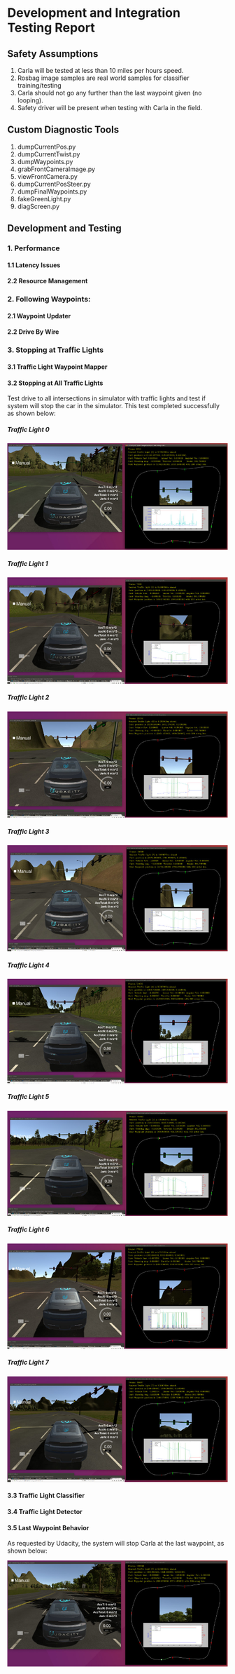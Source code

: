 # Development and Integration Testing Report

## Safety Assumptions

1. Carla will be tested at less than 10 miles per hours speed.
2. Rosbag image samples are real world samples for classifier training/testing
3. Carla should not go any further than the last waypoint given (no looping).
4. Safety driver will be present when testing with Carla in the field.

## Custom Diagnostic Tools

1. dumpCurrentPos.py
2. dumpCurrentTwist.py
3. dumpWaypoints.py
4. grabFrontCameraImage.py
5. viewFrontCamera.py
6. dumpCurrentPosSteer.py
7. dumpFinalWaypoints.py
8. fakeGreenLight.py
9. diagScreen.py

## Development and Testing

### 1. Performance

#### 1.1 Latency Issues

#### 2.2 Resource Management

### 2. Following Waypoints:

#### 2.1 Waypoint Updater

#### 2.2 Drive By Wire

### 3. Stopping at Traffic Lights

#### 3.1 Traffic Light Waypoint Mapper

#### 3.2 Stopping at All Traffic Lights

Test drive to all intersections in simulator with traffic lights and test if system will stop the car in the simulator.  This test completed successfully as shown below:

##### Traffic Light 0

![./imgs/stop_at_traffic_light_0.jpg](./imgs/stop_at_traffic_light_0.jpg)

##### Traffic Light 1

![./imgs/stop_at_traffic_light_1.jpg](./imgs/stop_at_traffic_light_1.jpg)

##### Traffic Light 2

![./imgs/stop_at_traffic_light_2.jpg](./imgs/stop_at_traffic_light_2.jpg)

##### Traffic Light 3

![./imgs/stop_at_traffic_light_3.jpg](./imgs/stop_at_traffic_light_3.jpg)

##### Traffic Light 4

![./imgs/stop_at_traffic_light_4.jpg](./imgs/stop_at_traffic_light_4.jpg)

##### Traffic Light 5

![./imgs/stop_at_traffic_light_5.jpg](./imgs/stop_at_traffic_light_5.jpg)

##### Traffic Light 6

![./imgs/stop_at_traffic_light_6.jpg](./imgs/stop_at_traffic_light_6.jpg)

##### Traffic Light 7

![./imgs/stop_at_traffic_light_7.jpg](./imgs/stop_at_traffic_light_7.jpg)


#### 3.3 Traffic Light Classifier

#### 3.4 Traffic Light Detector

#### 3.5 Last Waypoint Behavior

As requested by Udacity, the system will stop Carla at the last waypoint, as shown below:

![./imgs/last_waypoint.jpg](./imgs/last_waypoint.jpg)

